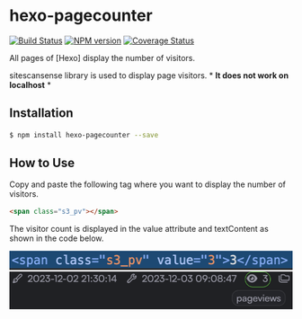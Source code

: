 # hexo-pagecounter

[![Build Status](https://github.com/hexojs/hexo-generator-index/workflows/Tester/badge.svg?branch=master)](https://github.com/hexojs/hexo-generator-index/actions?query=workflow%3ATester)
[![NPM version](https://badge.fury.io/js/hexo-generator-index.svg)](https://www.npmjs.com/package/hexo-generator-index)
[![Coverage Status](https://img.shields.io/coveralls/hexojs/hexo-generator-index.svg)](https://coveralls.io/r/hexojs/hexo-generator-index?branch=master)

All pages of [Hexo] display the number of visitors.

sitescansense library is used to display page visitors. * **It does not work on localhost** *

## Installation

``` bash
$ npm install hexo-pagecounter --save
```

## How to Use

Copy and paste the following tag where you want to display the number of visitors.

``` html
<span class="s3_pv"></span>
```

The visitor count is displayed in the value attribute and textContent as shown in the code below.

![screenshot1](screenshot1.png)
![screenshot2](screenshot2.png)
